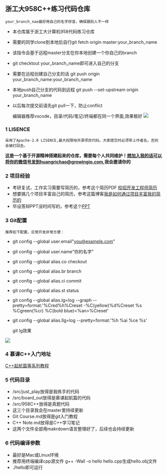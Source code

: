 ## 浙工大958C++练习代码仓库
    your_branch_nae最好用自己的名字拼音，确保跟别人不一样
- 本仓库属于浙工大计算机958代码练习仓库
- 需要的同学clone到本地后自行git fetch origin master:your_branch_name 
- 该指令会基于远程master分支在你本地创建一个你自己的branch
- git checktout your_branch_name即可进入自己的分支
- 需要在远程创建自己分支的话 git push origin your_branch_name:your_branch_name
- 本地push自己分支的代码到远程 git push --set-upstream origin your_branch_name
- 以后每次提交前请先git pull一下，防止conflict

    编辑器推荐vscode，目录/代码/笔记/终端都在同一个界面,效果极好
![](http://ww3.sinaimg.cn/large/006tNc79ly1g4bgoe78okj31c00u048o.jpg)


### 1 LISENCE
    采用了Apache-2.0 LISENCE,最大权限地开源项目代码。大家提交时必须带上作者名，否则会被打回去。
**这是一个基于开源精神搭建起来的仓库，需要每个人共同维护！想加入我的话可以将你的微信号发到huangrichao@growingio.com,我会邀请你的**

### 2 项目经验
- 考研复试，工作实习需要写简历的，参考这个简历PDF [校招开发工程师简历](https://download.csdn.net/download/weixin_41474319/11251698)
- 想要搞几个项目丰富自己的简历，参考这篇博客[我是如何通过项目丰富我的简历的](https://blog.csdn.net/weixin_41474319/article/details/80885656)
- 毕设答辩PPT没时间写的，参考这个[PPT](https://download.csdn.net/download/weixin_41474319/11251688)
  

### 3 Git配置
    推荐如下配置，日常开发非常方便：
- git config --global user.email"you@example.com"
- git config --global user.name"你的名字"
- git config --global alias.co checkout
- git config --global alias.br branch
- git config --global alias.ci commit
- git config --global alias.st status
- git config --global alias.lg=log --graph --pretty=format:'%Cred%h%Creset -%C(yellow)%d%Creset %s %Cgreen(%cr) %C(bold blue)<%an>%Creset'
- git config --global alias.llg=log --pretty=format:'%h %ai %ce %s'

    git lg效果

![](http://ww4.sinaimg.cn/large/006tNc79gy1g4banjynctj31540bcwg7.jpg)


### 4 慕课C++入门地址
[C++起航篇等系列教程](https://www.imooc.com/course/list?c=cplusplus)

### 5 代码目录
- /src/just_play放得是我练手的代码
- /src/board_out放得是慕课起航篇的代码
- /src/958C++放得是真题代码
- 这三个目录我会在master里持续更新
- Git Course.md放得是git入门教程
- C++ Note.md放得是C++学习笔记
- 这两个文件全部用makrdown语言整理好了，后续也会持续更新

### 6 代码编译参数
- 最好是Mac或Linux环境
- 推荐用终端编译cpp源文件 g++ -Wall -o hello hello.cpp生成hello.obj文件
- ./hello即可运行